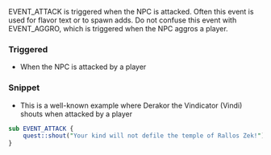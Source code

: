 EVENT_ATTACK is triggered when the NPC is attacked.  Often this event is used for flavor text or to spawn adds.  Do not confuse this event with EVENT_AGGRO, which is triggered when the NPC aggros a player.

### Triggered

* When the NPC is attacked by a player

### Snippet

* This is a well-known example where Derakor the Vindicator (Vindi) shouts when attacked by a player

```perl
sub EVENT_ATTACK {
	quest::shout("Your kind will not defile the temple of Rallos Zek!");
}
```
